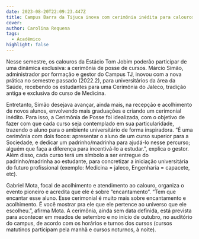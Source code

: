 ```yaml
---
date: 2023-08-20T22:09:23.447Z
title: Campus Barra da Tijuca inova com cerimônia inédita para calouros
cover: 
author: Carolina Requena
tags:
  - Acadêmico
highlight: false
---
```

Nesse semestre, os calouros da Estácio Tom Jobim poderão participar de uma dinâmica exclusiva: a cerimônia de posse de cursos. Márcio Simão, administrador por formação e gestor do Campus TJ, inovou com a nova prática no semestre passado (2022.2), para universitários da área da Saúde, recebendo os estudantes para uma Cerimônia do Jaleco, tradição antiga e exclusiva do curso de Medicina.

Entretanto, Simão desejava avançar, ainda mais, na recepção e acolhimento de novos alunos, envolvendo mais graduações e criando um cerimonial inédito. Para isso, a Cerimônia de Posse foi idealizada, com o objetivo de fazer com que cada curso seja contemplado em sua particularidade, trazendo o aluno para o ambiente universitário de forma inspiradora. “É uma cerimônia com dois focos: apresentar o aluno de um curso superior para a Sociedade, e dedicar um padrinho/madrinha para ajudá-lo nesse percurso; alguém que faça a diferença para incentivá-lo a estudar.”, explica o gestor. Além disso, cada curso terá um símbolo a ser entregue do padrinho/madrinha ao estudante, para concretizar a iniciação universitária do futuro profissional (exemplo: Medicina = jaleco, Engenharia = capacete, etc).

Gabriel Mota, focal de acolhimento e atendimento ao calouro, organiza o evento pioneiro e acredita que ele é sobre “encantamento”. “Tem que encantar esse aluno. Esse cerimonial é muito mais sobre encantamento e acolhimento. É você mostrar pra ele que ele pertence ao universo que ele escolheu.”, afirma Mota. A cerimônia, ainda sem data definida, está prevista para acontecer em meados de setembro e no início de outubro, no auditório do campus, de acordo com os horários e turnos dos cursos (cursos matutinos participam pela manhã e cursos noturnos, à noite).